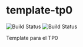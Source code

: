 # template-tp0
![Build Status](https://travis-ci.org/mtebele/template-tp0.svg?branch=develop)
![Build Status](https://travis-ci.org/mtebele/template-tp0.svg?branch=master)

Template para el TP0
